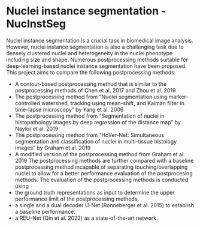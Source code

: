 # Nuclei instance segmentation - NucInstSeg
Nuclei instance segmentation is a crucial task in biomedical image analysis. However, nuclei instance segmentation is also a challenging task due to densely clustered nuclei and heterogeneity in the nuclei phenotype including size and shape. Numerous postprocessing methods suitable for deep-learning-based nuclei instance segmentation have been proposed. This project aims to compare the following postprocessing methods:
-	A contour-based postprocessing method that is similar to the postprocessing methods of Chen et al. 2017 and Zhou et al. 2019
-	The postprocessing method from “Nuclei segmentation using marker-controlled watershed, tracking using mean-shift, and Kalman filter in time-lapse microscopy” by Yang et al. 2006
-	The postprocessing method from “Segmentation of nuclei in histopathology images by deep regression of the distance map” by Naylor et al. 2019
-	The postprocessing method from “HoVer-Net: Simultaneous segmentation and classification of nuclei in multi-tissue histology images” by Graham et al. 2019
-	A modified version of the postprocessing method from Graham et al. 2019
The postprocessing methods are further compared with a baseline postprocessing method incapable of separating touching/overlapping nuclei to allow for a better performance evaluation of the postprocesing methods. 
The evaluation of the postprocessing methods is conducted using 
-	the ground truth representations as input to determine the upper performance limit of the postprocessing methods.
-	a single and a dual decoder U-Net (Ronneberger et al. 2015) to establish a baseline performance.
-	a REU-Net (Qin et al. 2022) as a state-of-the-art network.
